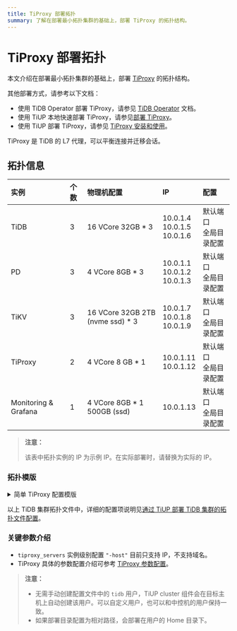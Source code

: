 ```yaml
---
title: TiProxy 部署拓扑
summary: 了解在部署最小拓扑集群的基础上，部署 TiProxy 的拓扑结构。
---
```


# TiProxy 部署拓扑

本文介绍在部署最小拓扑集群的基础上，部署 [TiProxy](/tiproxy/tiproxy-overview.md) 的拓扑结构。

其他部署方式，请参考以下文档：

- 使用 TiDB Operator 部署 TiProxy，请参见 [TiDB Operator](https://docs.pingcap.com/zh/tidb-in-kubernetes/stable/deploy-tiproxy) 文档。
- 使用 TiUP 本地快速部署 TiProxy，请参见[部署 TiProxy](/tiup/tiup-playground.md#部署-tiproxy)。
- 使用 TiUP 部署 TiProxy，请参见 [TiProxy 安装和使用](/tiproxy/tiproxy-overview.md#安装和使用)。

TiProxy 是 TiDB 的 L7 代理，可以平衡连接并迁移会话。

## 拓扑信息

| 实例 | 个数 | 物理机配置 | IP | 配置 |
| :-- | :-- | :-- | :-- | :-- |
| TiDB | 3 | 16 VCore 32GB * 3 | 10.0.1.4 <br/> 10.0.1.5 <br/> 10.0.1.6 | 默认端口 <br/>  全局目录配置 |
| PD | 3 | 4 VCore 8GB * 3 | 10.0.1.1 <br/> 10.0.1.2 <br/> 10.0.1.3 | 默认端口 <br/>  全局目录配置 |
| TiKV | 3 | 16 VCore 32GB 2TB (nvme ssd) * 3 | 10.0.1.7 <br/> 10.0.1.8 <br/> 10.0.1.9 | 默认端口 <br/>  全局目录配置 |
| TiProxy | 2 | 4 VCore 8 GB * 1  | 10.0.1.11 <br/> 10.0.1.12 | 默认端口 <br/>  全局目录配置 |
| Monitoring & Grafana | 1 | 4 VCore 8GB * 1 500GB (ssd) | 10.0.1.13 | 默认端口 <br/>  全局目录配置 |

> **注意：**
>
> 该表中拓扑实例的 IP 为示例 IP。在实际部署时，请替换为实际的 IP。

### 拓扑模版

<details>
<summary>简单 TiProxy 配置模版</summary>

```yaml
# # Global variables are applied to all deployments and used as the default value of
# # the deployments if a specific deployment value is missing.
global:
  user: "tidb"
  ssh_port: 22
  deploy_dir: "/tidb-deploy"
  data_dir: "/tidb-data"
component_versions:
  tiproxy: "v1.3.2"
server_configs:
  tidb:
    graceful-wait-before-shutdown: 30
  tiproxy:
    ha.virtual-ip: "10.0.1.10/24"
    ha.interface: "eth0"
    graceful-wait-before-shutdown: 15

pd_servers:
  - host: 10.0.1.1
  - host: 10.0.1.2
  - host: 10.0.1.3

tidb_servers:
  - host: 10.0.1.4
  - host: 10.0.1.5
  - host: 10.0.1.6

tikv_servers:
  - host: 10.0.1.7
  - host: 10.0.1.8
  - host: 10.0.1.9

tiproxy_servers:
  - host: 10.0.1.11
    deploy_dir: "/tiproxy-deploy"
    port: 6000
    status_port: 3080
    config:
      labels: { zone: "east" }
  - host: 10.0.1.12
    deploy_dir: "/tiproxy-deploy"
    port: 6000
    status_port: 3080
    config:
      labels: { zone: "west" }

monitoring_servers:
  - host: 10.0.1.13

grafana_servers:
  - host: 10.0.1.13

alertmanager_servers:
  - host: 10.0.1.13
```

</details>

以上 TiDB 集群拓扑文件中，详细的配置项说明见[通过 TiUP 部署 TiDB 集群的拓扑文件配置](/tiup/tiup-cluster-topology-reference.md)。

### 关键参数介绍

- `tiproxy_servers` 实例级别配置 `"-host"` 目前只支持 IP，不支持域名。
- TiProxy 具体的参数配置介绍可参考 [TiProxy 参数配置](/tiproxy/tiproxy-configuration.md)。

> **注意：**
>
> - 无需手动创建配置文件中的 `tidb` 用户，TiUP cluster 组件会在目标主机上自动创建该用户。可以自定义用户，也可以和中控机的用户保持一致。
> - 如果部署目录配置为相对路径，会部署在用户的 Home 目录下。
